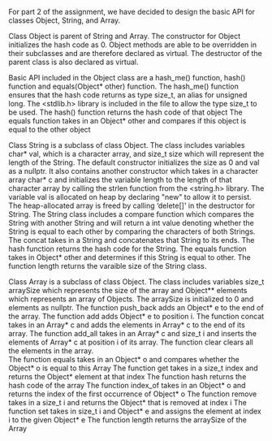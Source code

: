 For part 2 of the assignment, we have decided to design the basic API for classes Object, String, and Array.

Class Object is parent of String and Array. The constructor for Object initializes the hash code as 0. Object methods are able to be overridden in their subclasses and are therefore declared as virtual. The destructor of the parent class is also declared as virtual. 

Basic API included in the Object class are a hash_me() function, hash() function and equals(Object* other) function.
The hash_me() function ensures that the hash code returns as type size_t, an alias for unsigned long. The <stdlib.h> library is included in the file to allow the type size_t to be used. 
The hash() function returns the hash code of that object 
The equals function takes in an Object* other and compares if this object is equal to the other object

Class String is a subclass of class Object. The class includes variables char* val, which is a character array, and size_t size which will represent the length of the String. The default constructor initializes the size as 0 and val as a nullptr. It also contains another constructor which takes in a character array char* c and initializes the variable length to the length of that character array by calling the strlen function from the <string.h> library. The variable val is allocated on heap by declaring "new" to allow it to persist. The heap-allocated array is freed by calling ‘delete[]' in the destructor for String.
The String class includes a compare function which compares the String with another String and will return a int value denoting whether the String is equal to each other by comparing the characters of both Strings. 
The concat takes in a String and concatenates that String to its ends. 
The hash function returns the hash code for the String. 
The equals function takes in Object* other and determines if this String is equal to other. 
The function length returns the varaible size of the String class.

Class Array is a subclass of class Object. The class includes variables size_t arraySize which represents the size of the array and Object** elements which represents an array of Objects. The arraySize is initialized to 0 and elements as nullptr. 
The function push_back adds an Object* e to the end of the array. 
The function add adds Object* e to position i. 
The function concat takes in an Array* c and adds the elements in Array* c to the end of its array. 
The function add_all takes in an Array* c and size_t i and inserts the elements of Array* c at position i of its array. 
The function clear clears all the elements in the array.  
The function equals takes in an Object* o and compares whether the Object* o is equal to this Array
The function get takes in a size_t index and returns the Object* element at that index
The function hash returns the hash code of the array
The function index_of takes in an Object* o and returns the index of the first occurrence of Object* o
The function remove takes in a size_t i and returns the Object* that is removed at index i
The function set takes in size_t i and Object* e and assigns the element at index i to the given Object* e
The function length returns the arraySize of the Array